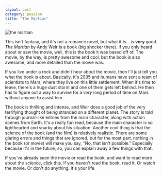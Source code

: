 ```yaml
---
layout: post
category: passion
title: "The Martian"
---
```


![the martian](https://upload.wikimedia.org/wikipedia/en/c/c3/The_Martian_2014.jpg)

This isn't fantasy, and it's not a romance novel, but what it *is...* is **very** good. *The Martian* by Andy Weir is a book (big shocker there). If you only heard about or saw the movie, well, this is the book it was based off of. The movie, by the way, is pretty awesome and cool, but the book is also awesome, and more detailed than the movie was. 

If you live under a rock and didn't hear about the movie, then I'll just tell you what the book is about. Basically, it's 2035 and humans have sent a team of scientists to Mars, where they live on this little settlement. When it's time to leave, there's a huge dust storm and one of them gets left behind. He then has to figure out a way to survive for a *very* long period of time on Mars without anyone to assist him. 

The book is thrilling and intense, and Weir does a good job of the very terrifying thought of being stranded on a different planet. The story is told through journal-like entries from the main character, along with action scenes from Earth. It's a really fun read, because the main character is so lighthearted and snarky about his situation. Another cool thing is that the science of the book (and the film) is relatively realistic. There are some glaring errors and things that are ignored, but for the most part, nothing in the book (or movie) will make you say, "No, that isn't possible." Especially because it's in the future, so, you can explain away a few things with that. 

If you've already seen the movie or read the book, and want to read more about the science, [click this](http://gizmodo.com/science-of-the-martian-the-good-the-bad-and-the-fasc-1734726471). If you haven't read the book, read it. Or watch the movie. Or don't do anything. It's your life.